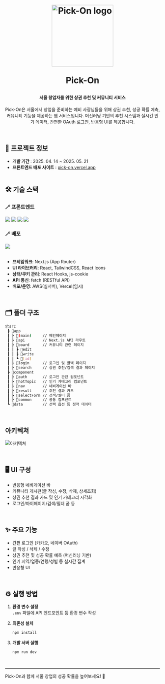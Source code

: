 <h1 align="center">
  <br>
  <img src="https://github.com/user-attachments/assets/82de2341-4070-4738-88e6-d48a5d5becca" alt="Pick-On logo" width="200">
  <p>
  <p>
  Pick-On
  </p>
</h1>

<h4 align="center">서울 창업자를 위한 상권 추천 및 커뮤니티 서비스</h4>

<p align="center">
Pick-On은 서울에서 창업을 준비하는 예비 사장님들을 위해
상권 추천, 성공 확률 예측, 커뮤니티 기능을 제공하는 웹 서비스입니다.
머신러닝 기반의 추천 시스템과 실시간 인기 데이터,
간편한 OAuth 로그인, 반응형 UI를 제공합니다.
</p>

<br>

## 📅 프로젝트 정보

- **개발 기간** : 2025. 04. 14 ~ 2025. 05. 21
- **프론트엔드 배포 사이트** : [pick-on.vercel.app](https://pick-on.vercel.app/)
  <br>
  <br>

## 🛠️ 기술 스택

### 🪄 프론트엔드

<div>
  <img src="https://img.shields.io/badge/next.js-000000?style=for-the-badge&logo=nextdotjs&logoColor=white" /> 
  <img src="https://img.shields.io/badge/typescript-3178C6.svg?style=for-the-badge&logo=typescript&logoColor=white" />
  <img src="https://img.shields.io/badge/tailwindcss-06B6D4?style=for-the-badge&logo=tailwindcss&logoColor=white" />
  <img src="https://img.shields.io/badge/react--icons-61DAFB?style=for-the-badge&logo=react&logoColor=white" />
</div>

### 🪄 배포

<div> 
  <img src="https://img.shields.io/badge/vercel-000000?style=for-the-badge&logo=vercel&logoColor=white" />
</div>

<br>

- **프레임워크**: Next.js (App Router)
- **UI 라이브러리**: React, TailwindCSS, React Icons
- **상태/쿠키 관리**: React Hooks, js-cookie
- **API 통신**: fetch (RESTful API)
- **배포/운영**: AWS(실서버), Vercel(임시)

<br>

## 🗂️ 폴더 구조

```bash
📦src
 ┣ 📂app
 ┃ ┣ 📂(main)     // 메인페이지
 ┃ ┣ 📂api        // Next.js API 라우트
 ┃ ┣ 📂board      // 커뮤니티 관련 페이지
 ┃ ┃ ┣ 📂edit
 ┃ ┃ ┣ 📂write
 ┃ ┃ ┗ 📂[id]
 ┃ ┣ 📂login      // 로그인 및 콜백 페이지
 ┃ ┣ 📂search     // 상권 추천/검색 결과 페이지
 ┣ 📂component
 ┃ ┣ 📂auth       // 로그인 관련 컴포넌트
 ┃ ┣ 📂hotTopic   // 인기 카테고리 컴포넌트
 ┃ ┣ 📂nav        // 네비게이션 바
 ┃ ┣ 📂result     // 추천 결과 카드
 ┃ ┣ 📂selectForm // 검색/필터 폼
 ┃ ┣ 📂common     // 공통 컴포넌트
 ┗ 📂data         // 선택 옵션 등 정적 데이터
```

<br>

## 아키텍쳐

![아키텍쳐](https://github.com/user-attachments/assets/55422252-222f-4233-a44c-28ff6a9a2e89)

<br>

## 🖥️ UI 구성

- 반응형 네비게이션 바
- 커뮤니티 게시판(글 작성, 수정, 삭제, 상세조회)
- 상권 추천 결과 카드 및 인기 카테고리 시각화
- 로그인/마이페이지/검색/필터 폼 등

<br>

## ✨ 주요 기능

- 간편 로그인 (카카오, 네이버 OAuth)
- 글 작성 / 삭제 / 수정
- 상권 추천 및 성공 확률 예측 (머신러닝 기반)
- 인기 지역/업종/연령/성별 등 실시간 집계
- 반응형 UI

<br>

## ⚙️ 실행 방법

1. **환경 변수 설정**  
   `.env` 파일에 API 엔드포인트 등 환경 변수 작성

2. **의존성 설치**

   ```bash
   npm install
   ```

3. **개발 서버 실행**
   ```bash
   npm run dev
   ```

<br>

---

Pick-On과 함께 서울 창업의 성공 확률을 높여보세요! 🚀
